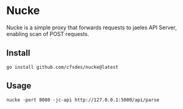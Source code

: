 # Nucke

Nucke is a simple proxy that forwards requests to jaeles API Server, enabling scan of POST requests.

## Install

```
go install github.com/cfsdes/nucke@latest
```

## Usage

```
nucke -port 8080 -jc-api http://127.0.0.1:5000/api/parse
```